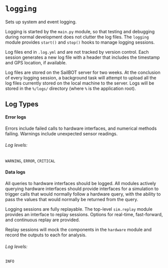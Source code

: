 # `logging`

Sets up system and event logging.

Logging is started by the `main.py` module, so that testing and debugging during normal development does not clutter the log files. The `logging` module provides `start()` and `stop()` hooks to manage logging sessions.

Log files end in `.log.yml` and are not tracked by version control. Each session generates a new log file with a header that includes the timestamp and GPS location, if available.

Log files are stored on the SailBOT server for two weeks. At the conclusion of every logging session, a background task will attempt to upload all the log files currently stored on the local machine to the server. Logs will be stored in the `%/logs/` directory (where `%` is the application root).

## Log Types

#### Error logs

Errors include failed calls to hardware interfaces, and numerical methods failing. Warnings include unexpected sensor readings.

###### Log levels:
`WARNING`, `ERROR`, `CRITICAL`


#### Data logs

All queries to hardware interfaces should be logged. All modules actively querying hardware interfaces should provide interfaces for a simulation to trigger calls that would normally follow a hardware query, with the ability to pass the values that would normally be returned from the query.

Logging sessions are fully replayable. The top-level `sim.replay` module provides an interface to replay sessions. Options for real-time, fast-forward, and continuous replay are provided.

Replay sessions will mock the components in the `hardware` module and record the outputs to each for analysis.

###### Log levels:
`INFO`
